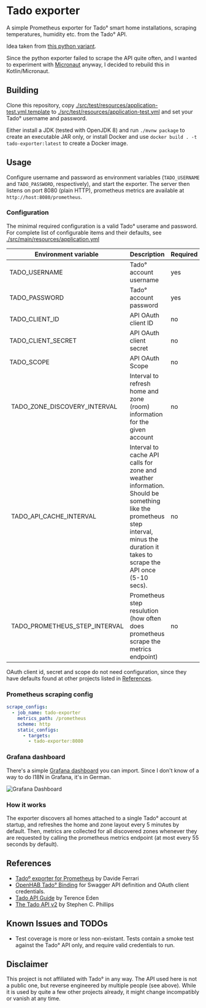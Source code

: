 # Tado exporter

A simple Prometheus exporter for Tado° smart home installations, scraping temperatures, humidity etc. from the Tado° API.

Idea taken from [this python variant](https://github.com/vide/tado-exporter).

Since the python exporter failed to scrape the API quite often, and I wanted to experiment with
[Micronaut](https://micronaut.io/) anyway, I decided to rebuild this in Kotlin/Micronaut.

## Building

Clone this repository, copy
[./src/test/resources/application-test.yml.template](./src/test/resources/application-test.yml.template) to
[./src/test/resources/application-test.yml](./src/test/resources/application-test.yml) and set your Tado° username and
password.

Either install a JDK (tested with OpenJDK 8) and run `./mvnw package` to create an executable JAR only,
or install Docker and use `docker build . -t tado-exporter:latest` to create a Docker image.

## Usage

Configure username and password as environment variables (`TADO_USERNAME` and `TADO_PASSWORD`, respectively),
and start the exporter. The server then listens on port 8080 (plain HTTP), prometheus metrics are
available at `http://host:8080/prometheus`.

### Configuration

The minimal required configuration is a valid Tado° userame and password.
For complete list of configurable items and their defaults, see
[./src/main/resources/application.yml](./src/main/resources/application.yml)

| Environment variable | Description             | Required |
|----------------------|-------------------------|----------|
| TADO_USERNAME        | Tado° account username  | yes      |
| TADO_PASSWORD        | Tado° account password  | yes      |
| TADO_CLIENT_ID       | API OAuth client ID     | no       |
| TADO_CLIENT_SECRET   | API OAuth client secret | no       |
| TADO_SCOPE           | API OAuth Scope         | no       |
| TADO_ZONE_DISCOVERY_INTERVAL | Interval to refresh home and zone (room) information for the given account | no |
| TADO_API_CACHE_INTERVAL | Interval to cache API calls for zone and weather information. Should be something like the prometheus step interval, minus the duration it takes to scrape the API once (5-10 secs). | no |
| TADO_PROMETHEUS_STEP_INTERVAL | Prometheus step resulution (how often does prometheus scrape the metrics endpoint) | no |

OAuth client id, secret and scope do not need configuration, since they have defaults found at other projects listed in [References](#references).

### Prometheus scraping config

```yaml
scrape_configs:
  - job_name: tado-exporter
    metrics_path: /prometheus
    scheme: http
    static_configs:
      - targets:
        - tado-exporter:8080
```

### Grafana dashboard

There's a simple [Grafana dashboard](./src/main/grafana/tado-dashboard.json) you can import.
Since I don't know of a way to do I18N in Grafana, it's in German.

![Grafana Dashboard](./src/main/grafana/tado-dashboard-screenshot.png "Grafana dashboard")

### How it works

The exporter discovers all homes attached to a single Tado° account at startup, and refreshes the home and zone
layout every 5 minutes by default. Then, metrics are collected for all discovered zones whenever they are requested
by calling the prometheus metrics endpoint (at most every 55 seconds by default).

## References

- [Tadoº exporter for Prometheus](https://github.com/vide/tado-exporter) by Davide Ferrari
- [OpenHAB Tado° Binding](https://github.com/openhab/openhab-addons/blob/2.5.x/bundles/org.openhab.binding.tado/) for Swagger API definition and OAuth client credentials.
- [Tado API Guide](https://shkspr.mobi/blog/2019/02/tado-api-guide-updated-for-2019/) by Terence Eden
- [The Tado API v2](http://blog.scphillips.com/posts/2017/01/the-tado-api-v2/) by Stephen C. Phillips

## Known Issues and TODOs

- Test coverage is more or less non-existant. Tests contain a smoke test against the Tado° API only, 
  and require valid credentials to run.

## Disclaimer

This project is not affiliated with Tado° in any way.
The API used here is not a public one, but reverse engineered by multiple people (see above). While it is used by
quite a few other projects already, it might change incompatibly or vanish at any time.
